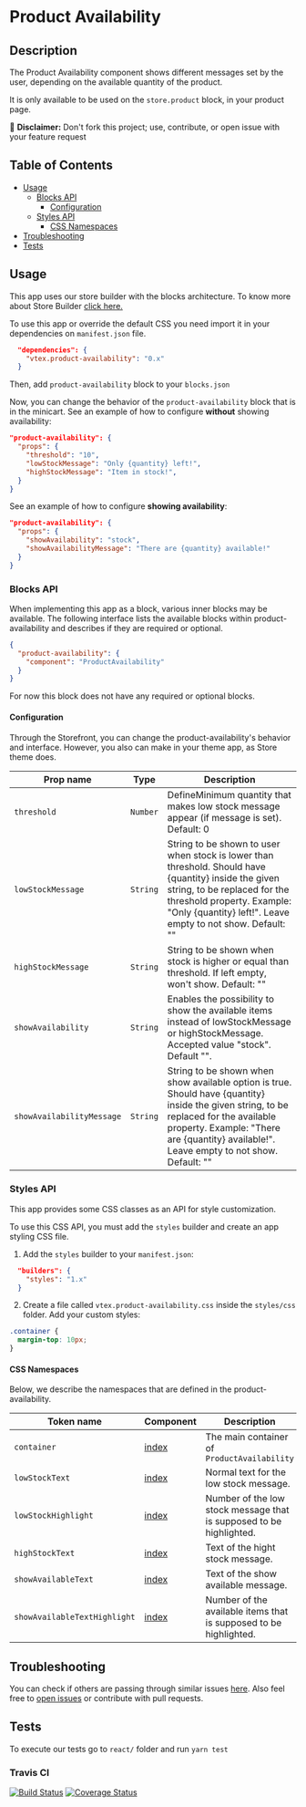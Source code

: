 # Product Availability

## Description

The Product Availability component shows different messages set by the user, depending on the available quantity of the product.

It is only available to be used on the `store.product` block, in your product page.

:loudspeaker: **Disclaimer:** Don't fork this project; use, contribute, or open issue with your feature request

## Table of Contents

- [Usage](#usage)
  - [Blocks API](#blocks-api)
    - [Configuration](#configuration)
  - [Styles API](#styles-api)
    - [CSS Namespaces](#css-namespaces)
- [Troubleshooting](#troubleshooting)
- [Tests](#tests)

## Usage

This app uses our store builder with the blocks architecture. To know more about Store Builder [click here.](https://help.vtex.com/en/tutorial/understanding-storebuilder-and-stylesbuilder#structuring-and-configuring-our-store-with-object-object)

To use this app or override the default CSS you need import it in your dependencies on `manifest.json` file.

```json
  "dependencies": {
    "vtex.product-availability": "0.x"
  }
```

Then, add `product-availability` block to your `blocks.json`

Now, you can change the behavior of the `product-availability` block that is in the minicart. See an example of how to configure **without** showing availability:

```json
"product-availability": {
  "props": {
    "threshold": "10",
    "lowStockMessage": "Only {quantity} left!",
    "highStockMessage": "Item in stock!",
  }
}
```

See an example of how to configure **showing availability**:

```json
"product-availability": {
  "props": {
    "showAvailability": "stock",
    "showAvailabilityMessage": "There are {quantity} available!"
  }
}
```

### Blocks API

When implementing this app as a block, various inner blocks may be available. The following interface lists the available blocks within product-availability and describes if they are required or optional.

```json
{
  "product-availability": {
    "component": "ProductAvailability"
  }
}
```

For now this block does not have any required or optional blocks.

#### Configuration

Through the Storefront, you can change the product-availability's behavior and interface. However, you also can make in your theme app, as Store theme does.

| Prop name           | Type      | Description                                                                                 |
| ------------------- | --------- | ------------------------------------------------------------------------------------------- |
| `threshold`     | `Number` | DefineMinimum quantity that makes low stock message appear (if message is set). Default: 0    |
| `lowStockMessage`        | `String` | String to be shown to user when stock is lower than threshold. Should have {quantity} inside the given string, to be replaced for the threshold property. Example: \"Only {quantity} left!\". Leave empty to not show. Default: ""              |
| `highStockMessage`  | `String` | String to be shown when stock is higher or equal than threshold. If left empty, won\'t show. Default: ""                                                              |
| `showAvailability`  | `String` | Enables the possibility to show the available items instead of lowStockMessage or highStockMessage. Accepted value "stock". Default "".                                                           |
| `showAvailabilityMessage`  | `String` | String to be shown when show available option is true. Should have {quantity} inside the given string, to be replaced for the available property. Example: \"There are {quantity} available!\". Leave empty to not show. Default: ""                                                              |

### Styles API

This app provides some CSS classes as an API for style customization.

To use this CSS API, you must add the `styles` builder and create an app styling CSS file.

1. Add the `styles` builder to your `manifest.json`:

```json
  "builders": {
    "styles": "1.x"
  }
```

2. Create a file called `vtex.product-availability.css` inside the `styles/css` folder. Add your custom styles:

```css
.container {
  margin-top: 10px;
}
```

#### CSS Namespaces

Below, we describe the namespaces that are defined in the product-availability.

| Token name                 | Component                                                                                                                                                                                                                                                                                                                                                                     | Description                                                   |
| -------------------------- | ----------------------------------------------------------------------------------------------------------------------------------------------------------------------------------------------------------------------------------------------------------------------------------------------------------------------------------------------------------------------------- | ------------------------------------------------------------- |
| `container`                | [index](https://github.com/vtex-apps/product-availability/blob/master/react/components/ProductAvailability.tsx) | The main container of `ProductAvailability`                      |
| `lowStockText`          | [index](https://github.com/vtex-apps/product-availability/blob/master/react/components/LowStock.tsx)    |  Normal text for the low stock message.                                        
| `lowStockHighlight`           | [index](https://github.com/vtex-apps/product-availability/blob/master/react/components/LowStock.tsx)   |  Number of the low stock message that is supposed to be highlighted.  |
| `highStockText`           | [index](https://github.com/vtex-apps/product-availability/blob/master/react/components/HighStock.tsx)   | Text of the hight stock message.    |
| `showAvailableText`           | [index](https://github.com/vtex-apps/product-availability/blob/master/react/components/ShowAvailable.tsx)   | Text of the show available message.    |
| `showAvailableTextHighlight`           | [index](https://github.com/vtex-apps/product-availability/blob/master/react/components/ShowAvailable.tsx)   | Number of the available items that is supposed to be highlighted.

## Troubleshooting

You can check if others are passing through similar issues [here](https://github.com/vtex-apps/product-availability/issues). Also feel free to [open issues](https://github.com/vtex-apps/product-availability/issues/new) or contribute with pull requests.

## Tests

To execute our tests go to `react/` folder and run `yarn test`

### Travis CI

[![Build Status](https://travis-ci.org/vtex-apps/product-availability.svg?branch=master)](https://travis-ci.org/vtex-apps/product-availability)
[![Coverage Status](https://coveralls.io/repos/github/vtex-apps/product-availability/badge.svg?branch=master)](https://coveralls.io/github/vtex-apps/product-availability?branch=master)